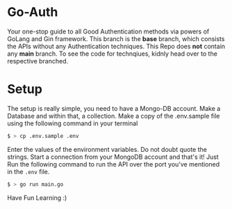 # Go-Auth
Your one-stop guide to all Good Authentication methods via powers of GoLang and Gin framework. This branch is the **base** branch, which consists the APIs without any Authentication techniques. This Repo does **not** contain any **main** branch. To see the code for technqiues, kidnly head over to the respective branched.

# Setup
The setup is really simple, you need to have a Mongo-DB account. Make a Database and within that, a collection. Make a copy of the .env.sample file using the following command in your terminal
```bash
$ > cp .env.sample .env
```
Enter the values of the environment variables. Do not doubt quote the strings. Start a connection from your MongoDB account and that's it! Just Run the following command to run the API over the port you've mentioned in the `.env` file.
```bash
$ > go run main.go
```


Have Fun Learning :)
